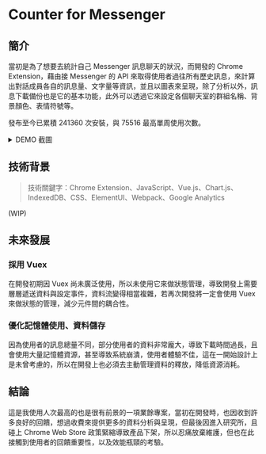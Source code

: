 # Counter for Messenger

## 簡介

當初是為了想要去統計自己 Messenger 訊息聊天的狀況，而開發的 Chrome Extension，藉由接 Messenger 的 API 來取得使用者過往所有歷史訊息，來計算出對話成員各自的訊息量、文字量等資訊，並且以圖表來呈現，除了分析以外，訊息下載備份也是它的基本功能，此外可以透過它來設定各個聊天室的群組名稱、背景顏色、表情符號等。

發布至今已累積 241360 次安裝，與 75516 最高單周使用次數。

<details>
<summary>DEMO 截圖</summary>

![聊天室列表](assets/counter-for-messenger-list-demo.png)
![分析圖表與排行](assets/counter-for-messenger-chart-demo.png)

</details>

## 技術背景

> 技術關鍵字：Chrome Extension、JavaScript、Vue.js、Chart.js、IndexedDB、CSS、ElementUI、Webpack、Google Analytics

(WIP)

## 未來發展

### 採用 Vuex

在開發初期因 Vuex 尚未廣泛使用，所以未使用它來做狀態管理，導致開發上需要層層遞送資料與設定事件，資料流變得相當複雜，若再次開發將一定會使用 Vuex 來做狀態的管理，減少元件間的耦合性。

### 優化記憶體使用、資料儲存

因為使用者的訊息總量不同，部分使用者的資料非常龐大，導致下載時間過長，且會使用大量記憶體資源，甚至導致系統崩潰，使用者體驗不佳，這在一開始設計上是未曾考慮的，所以在開發上也必須去主動管理資料的釋放，降低資源消耗。

## 結論

這是我使用人次最高的也是很有前景的一項業餘專案，當初在開發時，也因收到許多良好的回饋，想過收費來提供更多的資料分析與呈現，但最後因進入研究所，且碰上 Chrome Web Store 政策緊縮導致產品下架，所以忍痛放棄維護，但也在此接觸到使用者的回饋重要性，以及效能瓶頸的考驗。
